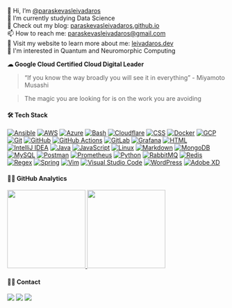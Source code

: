 👋 Hi, I’m [@paraskevasleivadaros](https://github.com/paraskevasleivadaros)<br>
🌱 I’m currently studying Data Science<br>
📝 Check out my blog: [paraskevasleivadaros.github.io](https://paraskevasleivadaros.github.io)<br>
📫 How to reach me: [paraskevasleivadaros@gmail.com](mailto:paraskevasleivadaros@gmail.com)<br>
💼 Visit my website to learn more about me: [leivadaros.dev](https://leivadaros.dev)<br>
🧠 I'm interested in Quantum and Neuromorphic Computing

**☁ Google Cloud Certified Cloud Digital Leader**

> “If you know the way broadly you will see it in everything” - Miyamoto Musashi

> The magic you are looking for is on the work you are avoiding 

#### 🛠️ Tech Stack
[![Ansible](https://skills.thijs.gg/icons?i=ansible)](https://ansible.com/)
[![AWS](https://skills.thijs.gg/icons?i=aws)](https://aws.amazon.com/)
[![Azure](https://skills.thijs.gg/icons?i=azure)](https://azure.microsoft.com/)
[![Bash](https://skills.thijs.gg/icons?i=bash)](https://gnu.org/software/bash/)
[![Cloudflare](https://skills.thijs.gg/icons?i=cloudflare)](https://cloudflare.com/)
[![CSS](https://skills.thijs.gg/icons?i=css)](https://developer.mozilla.org/en-US/docs/Web/CSS)
[![Docker](https://skills.thijs.gg/icons?i=docker)](https://docker.com/)
[![GCP](https://skills.thijs.gg/icons?i=gcp)](https://cloud.google.com/)
[![Git](https://skills.thijs.gg/icons?i=git)](https://git-scm.com/)
[![GitHub](https://skills.thijs.gg/icons?i=github)](https://github.com/)
[![GitHub Actions](https://skills.thijs.gg/icons?i=githubactions)](https://github.com/features/actions)
[![GitLab](https://skills.thijs.gg/icons?i=gitlab)](https://about.gitlab.com/)
[![Grafana](https://skills.thijs.gg/icons?i=grafana)](https://grafana.com/)
[![HTML](https://skills.thijs.gg/icons?i=html)](https://developer.mozilla.org/en-US/docs/Web/HTML)
[![IntelliJ IDEA](https://skills.thijs.gg/icons?i=idea)](https://jetbrains.com/idea/)
[![Java](https://skills.thijs.gg/icons?i=java)](https://oracle.com/java/)
[![JavaScript](https://skills.thijs.gg/icons?i=js)](https://developer.mozilla.org/en-US/docs/Web/JavaScript)
[![Linux](https://skills.thijs.gg/icons?i=linux)](https://linux.org/)
[![Markdown](https://skills.thijs.gg/icons?i=md)](https://daringfireball.net/projects/markdown/)
[![MongoDB](https://skills.thijs.gg/icons?i=mongodb)](https://mongodb.com/)
[![MySQL](https://skills.thijs.gg/icons?i=mysql)](https://mysql.com/)
[![Postman](https://skills.thijs.gg/icons?i=postman)](https://postman.com/)
[![Prometheus](https://skills.thijs.gg/icons?i=prometheus)](https://prometheus.io/)
[![Python](https://skills.thijs.gg/icons?i=py)](https://python.org/)
[![RabbitMQ](https://skills.thijs.gg/icons?i=rabbitmq)](https://rabbitmq.com/)
[![Redis](https://skills.thijs.gg/icons?i=redis)](https://redis.io/)
[![Regex](https://skills.thijs.gg/icons?i=regex)](https://regular-expressions.info/)
[![Spring](https://skills.thijs.gg/icons?i=spring)](https://spring.io/)
[![Vim](https://skills.thijs.gg/icons?i=vim)](https://www.vim.org/)
[![Visual Studio Code](https://skills.thijs.gg/icons?i=vscode)](https://code.visualstudio.com/)
[![WordPress](https://skills.thijs.gg/icons?i=wordpress)](https://wordpress.org/)
[![Adobe XD](https://skills.thijs.gg/icons?i=xd)](https://adobe.com/products/xd.html)

#### 👨‍💻 GitHub Analytics
<a href="https://github.com/anuraghazra/github-readme-stats">
  <img height="180em" src="https://github-readme-stats-eight-theta.vercel.app/api?username=paraskevasleivadaros&show_icons=true&theme=dark&include_all_commits=true&count_private=true"/>
  <img height="180em" src="https://github-readme-stats-eight-theta.vercel.app/api/top-langs/?username=paraskevasleivadaros&layout=compact&langs_count=8&theme=dark"/>
</a>

#### 🤝🏻 Contact
<a href="https://twitter.com/parasleivadaros"><img src="https://img.shields.io/badge/-@parasleivadaros-1877F2?style=flat&logo=Twitter&logoColor=white"/></a>
<a href="https://linkedin.com/in/paraskevasleivadaros"><img src="https://img.shields.io/badge/-paraskevasleivadaros-0077B5?style=flat&logo=Linkedin&logoColor=white"/></a>
<a href="mailto:paraskevasleivadaros@gmail.com"><img src="https://img.shields.io/badge/-paraskevasleivadaros@gmail.com-D14836?style=flat&logo=Gmail&logoColor=white"/></a>
